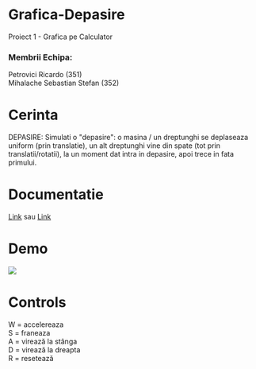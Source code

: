 # Grafica-Depasire
Proiect 1 - Grafica pe Calculator

### Membrii Echipa:  
Petrovici Ricardo ($351$)  
Mihalache Sebastian Stefan ($352$)  

# Cerinta
DEPASIRE: Simulati o "depasire": o masina / un dreptunghi se deplaseaza uniform (prin translatie), un alt dreptunghi vine din spate (tot prin translatii/rotatii), la un moment dat intra in depasire, apoi trece in fata primului.

# Documentatie
[Link](https://docs.google.com/document/d/1Hs0_prqeFDZzJuZ2R9B6r4DHbtY9oYFaWaB4jYjM6P0/edit?usp=sharing) sau [Link](https://github.com/sebimih13/Grafica-Depasire/blob/main/Documentatie.pdf)  

# Demo
<img src="https://github.com/sebimih13/Grafica-Depasire/blob/main/.github/resources/demo.gif">

# Controls
W = accelereaza  
S = franeaza  
A = virează la stânga  
D = virează la dreapta  
R = resetează  
